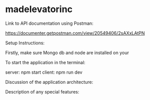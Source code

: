 # madelevatorinc

Link to API documentation using Postman:

https://documenter.getpostman.com/view/20549406/2sAXxLAtPN

Setup Instructions:

Firstly, make sure Mongo db and node are installed on your 

To start the application in the terminal:

server: npm start
client: npm run dev

Discussion of the application architecture:

Description of any special features:
